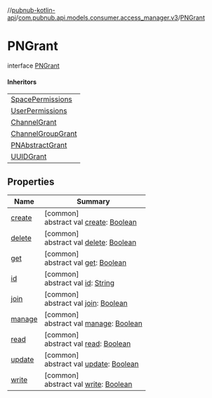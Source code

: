 //[pubnub-kotlin-api](../../../index.md)/[com.pubnub.api.models.consumer.access_manager.v3](../index.md)/[PNGrant](index.md)

# PNGrant

interface [PNGrant](index.md)

#### Inheritors

| |
|---|
| [SpacePermissions](../../com.pubnub.api.models.consumer.access_manager.sum/-space-permissions/index.md) |
| [UserPermissions](../../com.pubnub.api.models.consumer.access_manager.sum/-user-permissions/index.md) |
| [ChannelGrant](../-channel-grant/index.md) |
| [ChannelGroupGrant](../-channel-group-grant/index.md) |
| [PNAbstractGrant](../-p-n-abstract-grant/index.md) |
| [UUIDGrant](../-u-u-i-d-grant/index.md) |

## Properties

| Name | Summary |
|---|---|
| [create](create.md) | [common]<br>abstract val [create](create.md): [Boolean](https://kotlinlang.org/api/core/kotlin-stdlib/kotlin/-boolean/index.html) |
| [delete](delete.md) | [common]<br>abstract val [delete](delete.md): [Boolean](https://kotlinlang.org/api/core/kotlin-stdlib/kotlin/-boolean/index.html) |
| [get](get.md) | [common]<br>abstract val [get](get.md): [Boolean](https://kotlinlang.org/api/core/kotlin-stdlib/kotlin/-boolean/index.html) |
| [id](id.md) | [common]<br>abstract val [id](id.md): [String](https://kotlinlang.org/api/core/kotlin-stdlib/kotlin/-string/index.html) |
| [join](join.md) | [common]<br>abstract val [join](join.md): [Boolean](https://kotlinlang.org/api/core/kotlin-stdlib/kotlin/-boolean/index.html) |
| [manage](manage.md) | [common]<br>abstract val [manage](manage.md): [Boolean](https://kotlinlang.org/api/core/kotlin-stdlib/kotlin/-boolean/index.html) |
| [read](read.md) | [common]<br>abstract val [read](read.md): [Boolean](https://kotlinlang.org/api/core/kotlin-stdlib/kotlin/-boolean/index.html) |
| [update](update.md) | [common]<br>abstract val [update](update.md): [Boolean](https://kotlinlang.org/api/core/kotlin-stdlib/kotlin/-boolean/index.html) |
| [write](write.md) | [common]<br>abstract val [write](write.md): [Boolean](https://kotlinlang.org/api/core/kotlin-stdlib/kotlin/-boolean/index.html) |
